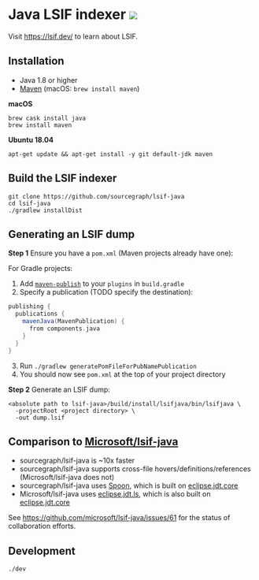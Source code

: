 # Java LSIF indexer ![](https://img.shields.io/badge/status-development-yellow?style=flat)

Visit https://lsif.dev/ to learn about LSIF.

## Installation

- Java 1.8 or higher
- [Maven](https://maven.apache.org/install.html) (macOS: `brew install maven`)

**macOS**

```
brew cask install java
brew install maven
```

**Ubuntu 18.04**

```
apt-get update && apt-get install -y git default-jdk maven
```

## Build the LSIF indexer

```
git clone https://github.com/sourcegraph/lsif-java
cd lsif-java
./gradlew installDist
```

## Generating an LSIF dump

**Step 1** Ensure you have a `pom.xml` (Maven projects already have one):

For Gradle projects:

1. Add [`maven-publish`](https://docs.gradle.org/current/userguide/publishing_maven.html) to your `plugins` in `build.gradle`
2. Specify a publication (TODO specify the destination):

```groovy
publishing {
  publications {
    mavenJava(MavenPublication) {
      from components.java
    }
  }
}
```

3. Run `./gradlew generatePomFileForPubNamePublication`
4. You should now see `pom.xml` at the top of your project directory

**Step 2** Generate an LSIF dump:

```
<absolute path to lsif-java>/build/install/lsifjava/bin/lsifjava \
  -projectRoot <project directory> \
  -out dump.lsif
```

## Comparison to [Microsoft/lsif-java](https://github.com/Microsoft/lsif-java)

- sourcegraph/lsif-java is ~10x faster
- sourcegraph/lsif-java supports cross-file hovers/definitions/references (Microsoft/lsif-java does not)
- sourcegraph/lsif-java uses [Spoon](https://github.com/INRIA/spoon), which is built on [eclipse.jdt.core](https://github.com/eclipse/eclipse.jdt.core)
- Microsoft/lsif-java uses [eclipse.jdt.ls](https://github.com/eclipse/eclipse.jdt.ls), which is also built on [eclipse.jdt.core](https://github.com/eclipse/eclipse.jdt.core)

See https://github.com/microsoft/lsif-java/issues/61 for the status of collaboration efforts.

## Development

```
./dev
```

